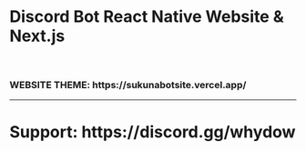 # Discord Bot React Native Website & Next.js
<br>
<h3>WEBSITE THEME: https://sukunabotsite.vercel.app/</h3>
<hr>
<h3>
<h1>Support: https://discord.gg/whydow</h1><br>
